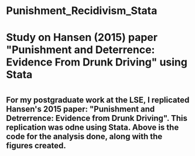 # Punishment_Recidivism_Stata
<h1> Study on Hansen (2015) paper "Punishment and Deterrence: Evidence From Drunk Driving" using Stata <h1>

<h2>For my postgraduate work at the LSE, I replicated Hansen's 2015 paper: "Punishment and Detrerrence: Evidence from Drunk Driving". This replication was odne using Stata. Above is the code for the analysis done, along with the figures created.

